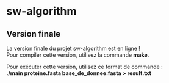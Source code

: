 # sw-algorithm

## Version finale

La version finale du projet sw-algorithm est en ligne !  
Pour compiler cette version, utilisez la commande **make**.

Pour exécuter cette version, utilisez ce format de commande :  
**./main  proteine.fasta  base_de_donnee.fasta  >  result.txt**

